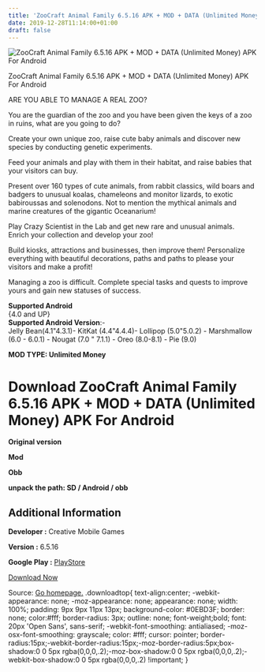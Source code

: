 ```yaml
---
title: 'ZooCraft Animal Family 6.5.16 APK + MOD + DATA (Unlimited Money) APK For Android'
date: 2019-12-28T11:14:00+01:00
draft: false
---
```


![ZooCraft Animal Family 6.5.16 APK + MOD + DATA (Unlimited Money) APK For Android](https://i0.wp.com/apkhome.net/wp-content/uploads/2019/11/ZooCraft-Animal-Family.jpg "ZooCraft Animal Family 6.5.16 APK + MOD + DATA (Unlimited Money) APK For Android")

  

ZooCraft Animal Family 6.5.16 APK + MOD + DATA (Unlimited Money) APK For Android

ARE YOU ABLE TO MANAGE A REAL ZOO?

You are the guardian of the zoo and you have been given the keys of a zoo in ruins, what are you going to do?

Create your own unique zoo, raise cute baby animals and discover new species by conducting genetic experiments.

Feed your animals and play with them in their habitat, and raise babies that your visitors can buy.

Present over 160 types of cute animals, from rabbit classics, wild boars and badgers to unusual koalas, chameleons and monitor lizards, to exotic babiroussas and solenodons. Not to mention the mythical animals and marine creatures of the gigantic Oceanarium!

Play Crazy Scientist in the Lab and get new rare and unusual animals. Enrich your collection and develop your zoo!

Build kiosks, attractions and businesses, then improve them! Personalize everything with beautiful decorations, paths and paths to please your visitors and make a profit!

Managing a zoo is difficult. Complete special tasks and quests to improve yours and gain new statuses of success.

**Supported Android**  
{4.0 and UP}  
**Supported Android Version**:-  
Jelly Bean(4.1"4.3.1)- KitKat (4.4"4.4.4)- Lollipop (5.0"5.0.2) - Marshmallow (6.0 - 6.0.1) - Nougat (7.0 " 7.1.1) - Oreo (8.0-8.1) - Pie (9.0)

**MOD TYPE: Unlimited Money**

Download ZooCraft Animal Family 6.5.16 APK + MOD + DATA (Unlimited Money) APK For Android
=========================================================================================

**Original version**

**Mod**

**Obb**

**unpack the path: SD / Android / obb**

Additional Information
----------------------

**Developer :** Creative Mobile Games

**Version :** 6.5.16

**Google Play :** [PlayStore](https://play.google.com/store/apps/details?id=com.creativemobile.zc)

  

[Download Now](https://store4app.co/post/zoocraft-animal-family-6-5-16-apk-mod-data-unlimited-money-apk-for-android_1574085638)

  
Source: [Go homepage.](https://store4app.co/post/zoocraft-animal-family-6-5-16-apk-mod-data-unlimited-money-apk-for-android_1574085638) .downloadtop{ text-align:center; -webkit-appearance: none; -moz-appearance: none; appearance: none; width: 100%; padding: 9px 9px 11px 13px; background-color: #0EBD3F; border: none; color:#fff; border-radius: 3px; outline: none; font-weight;bold; font: 20px 'Open Sans', sans-serif; -webkit-font-smoothing: antialiased; -moz-osx-font-smoothing: grayscale; color: #fff; cursor: pointer; border-radius:15px;-webkit-border-radius:15px;-moz-border-radius:5px;box-shadow:0 0 5px rgba(0,0,0,.2);-moz-box-shadow:0 0 5px rgba(0,0,0,.2);-webkit-box-shadow:0 0 5px rgba(0,0,0,.2) !important; }